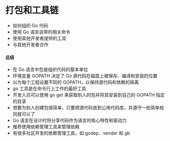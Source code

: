 打包和工具链
========
- 如何组织 Go 代码
- 使用 Go 语言自带的相关命令
- 使用其他开发者提供的工具
- 与其他开发者合作




#### 总结
- 在 Go 语言中包是组织代码的基本单位
- 环境变量 GOPATH 决定了 Go 源代码在磁盘上被保存、编译和安装的位置
- 以为每个工程设置不同的 GOPATH，以保持源代码和依赖的隔离
- go 工具是在命令行上工作的最好工具
- 开发人员可以使用 go get 来获取别人的包并将其安装到自己的 GOPATH 指定的目录
- 想要为别人创建包很简单，只要把源代码放到公用代码库，并遵守一些简单规则就可以了
- Go 语言在设计时将分享代码作为语言的核心特性和驱动力
- 推荐使用依赖管理工具来管理依赖
- 有很多社区开发的依赖管理工具，如 godep、vender 和 gb